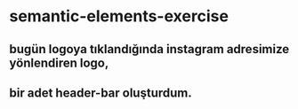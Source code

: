 # semantic-elements-exercise

## bugün logoya tıklandığında instagram adresimize yönlendiren logo,

## bir adet header-bar oluşturdum. 
